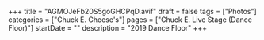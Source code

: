 +++
title = "AGMOJeFb20S5goGHCPqD.avif"
draft = false
tags = ["Photos"]
categories = ["Chuck E. Cheese's"]
pages = ["Chuck E. Live Stage (Dance Floor)"]
startDate = ""
description = "2019 Dance Floor"
+++
